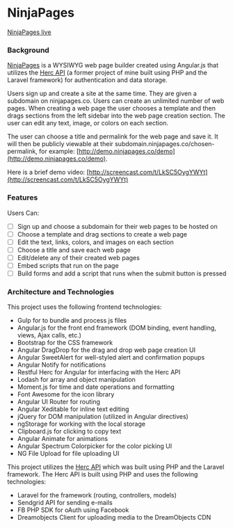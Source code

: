 # NinjaPages

[NinjaPages live][ninjapages]

[ninjapages]: http://ninjapages.co
[github]: https://github.com/toddnestor/ninjapages
[hercdev]: http://hercdev.io

### Background

[NinjaPages][ninjapages] is a WYSIWYG web page builder created using Angular.js that utilizes the [Herc API][hercdev] (a former project of mine built using PHP and the Laravel framework) for authentication and data storage.

Users sign up and create a site at the same time. They are given a subdomain on ninjapages.co.  Users can create an unlimited number of web pages.  When creating a web page the user chooses a template and then drags sections from the left sidebar into the web page creation section.  The user can edit any text, image, or colors on each section.

The user can choose a title and permalink for the web page and save it.  It will then be publicly viewable at their subdomain.ninjapages.co/chosen-permalink, for example: [http://demo.ninjapages.co/demo](http://demo.ninjapages.co/demo).

Here is a brief demo video: [http://screencast.com/t/LkSC5OygYWYt](http://screencast.com/t/LkSC5OygYWYt)

### Features

Users Can:

- [ ] Sign up and choose a subdomain for their web pages to be hosted on
- [ ] Choose a template and drag sections to create a web page
- [ ] Edit the text, links, colors, and images on each section
- [ ] Choose a title and save each web page
- [ ] Edit/delete any of their created web pages
- [ ] Embed scripts that run on the page
- [ ] Build forms and add a script that runs when the submit button is pressed

### Architecture and Technologies

This project uses the following frontend technologies:

* Gulp for to bundle and process js files
* Angular.js for the front end framework (DOM binding, event handling, views, Ajax calls, etc.)
* Bootstrap for the CSS framework
* Angular DragDrop for the drag and drop web page creation UI
* Angular SweetAlert for well-styled alert and confirmation popups
* Angular Notify for notifications
* Restful Herc for Angular for interfacing with the Herc API
* Lodash for array and object manipulation
* Moment.js for time and date operations and formatting
* Font Awesome for the icon library
* Angular UI Router for routing
* Angular Xeditable for inline text editing
* jQuery for DOM manipulation (utilized in Angular directives)
* ngStorage for working with the local storage
* Clipboard.js for clicking to copy text
* Angular Animate for animations
* Angular Spectrum Colorpicker for the color picking UI
* NG File Upload for file uploading UI

This project utilizes the [Herc API][hercdev] which was built using PHP and the Laravel framework.  The Herc API is built using PHP and uses the following technologies:

* Laravel for the framework (routing, controllers, models)
* Sendgrid API for sending e-mails
* FB PHP SDK for oAuth using Facebook
* Dreamobjects Client for uploading media to the DreamObjects CDN
